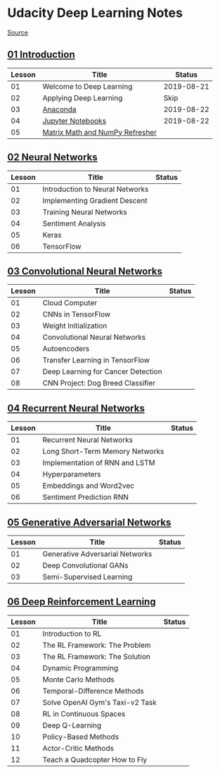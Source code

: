 # Udacity Deep Learning Notes

[Source](https://www.udacity.com/course/deep-learning-nanodegree--nd101)

## [01 Introduction](01-intro/)

| Lesson | Title | Status |
| ---- | ---- | ---- |
| 01 | Welcome to Deep Learning | 2019-08-21 |
| 02 | Applying Deep Learning | Skip |
| 03 | [Anaconda](01-intro/03-anaconda.md) | 2019-08-22 |
| 04 | [Jupyter Notebooks](01-intro/04-jupyter-notebooks.md) | 2019-08-22 |
| 05 | [Matrix Math and NumPy Refresher](01-intro/05-matrix-and-numpy.ipynb) | |

## [02 Neural Networks](02-nn/)

| Lesson | Title | Status |
| ---- | ---- | ---- |
| 01 | Introduction to Neural Networks | |
| 02 | Implementing Gradient Descent | |
| 03 | Training Neural Networks | |
| 04 | Sentiment Analysis | |
| 05 | Keras | |
| 06 | TensorFlow | |

## [03 Convolutional Neural Networks](03-cnn/)

| Lesson | Title | Status |
| ---- | ---- | ---- |
| 01 | Cloud Computer | |
| 02 | CNNs in TensorFlow | |
| 03 | Weight Initialization | |
| 04 | Convolutional Neural Networks | |
| 05 | Autoencoders | |
| 06 | Transfer Learning in TensorFlow | |
| 07 | Deep Learning for Cancer Detection | |
| 08 | CNN Project: Dog Breed Classifier | |

## [04 Recurrent Neural Networks](04-rnn/)

| Lesson | Title | Status |
| ---- | ---- | ---- |
| 01 | Recurrent Neural Networks | |
| 02 | Long Short-Term Memory Networks | |
| 03 | Implementation of RNN and LSTM | |
| 04 | Hyperparameters | |
| 05 | Embeddings and Word2vec | |
| 06 | Sentiment Prediction RNN | |

## [05 Generative Adversarial Networks](05-gan/)

| Lesson | Title | Status |
| ---- | ---- | ---- |
| 01 | Generative Adversarial Networks | |
| 02 | Deep Convolutional GANs | |
| 03 | Semi-Supervised Learning | |

## [06 Deep Reinforcement Learning](06-rl/)

| Lesson | Title | Status |
| ---- | ---- | ---- |
| 01 | Introduction to RL | |
| 02 | The RL Framework: The Problem | |
| 03 | The RL Framework: The Solution | |
| 04 | Dynamic Programming | |
| 05 | Monte Carlo Methods | |
| 06 | Temporal-Difference Methods | |
| 07 | Solve OpenAI Gym's Taxi-v2 Task | |
| 08 | RL in Continuous Spaces | |
| 09 | Deep Q-Learning | |
| 10 | Policy-Based Methods | |
| 11 | Actor-Critic Methods | |
| 12 | Teach a Quadcopter How to Fly | |
